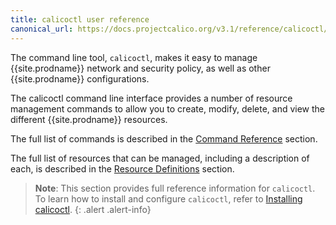 ```yaml
---
title: calicoctl user reference
canonical_url: https://docs.projectcalico.org/v3.1/reference/calicoctl/
---
```


The command line tool, `calicoctl`, makes it easy to manage {{site.prodname}} network and security policy, as well as other
{{site.prodname}} configurations.  

The calicoctl command line interface provides a number of resource management
commands to allow you to create, modify, delete, and view the different {{site.prodname}}
resources.

The full list of commands is described in the 
[Command Reference]({{site.baseurl}}/{{page.version}}/reference/calicoctl/commands/)
section.

The full list of resources that can be managed, including a description of each,
is described in the [Resource Definitions]({{site.baseurl}}/{{page.version}}/reference/calicoctl/resources/)
section.

> **Note**: This section provides full reference information for `calicoctl`. To learn 
> how to install and configure `calicoctl`, refer to 
> [Installing calicoctl](/{{page.version}}/usage/calicoctl/install).
{: .alert .alert-info}


